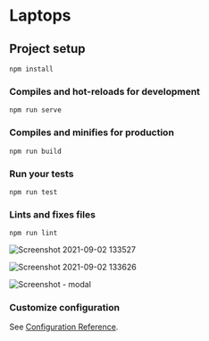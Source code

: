 # Laptops


## Project setup
```
npm install
```

### Compiles and hot-reloads for development
```
npm run serve
```

### Compiles and minifies for production
```
npm run build
```

### Run your tests
```
npm run test
```

### Lints and fixes files
```
npm run lint
```



![Screenshot 2021-09-02 133527](https://user-images.githubusercontent.com/35015159/133996370-ddf5a6c7-0a42-4f92-bff7-62f27e2bc71d.png)

![Screenshot 2021-09-02 133626](https://user-images.githubusercontent.com/35015159/133996378-ea260632-447d-434c-958a-12b1b3675e67.png)

![Screenshot - modal](https://user-images.githubusercontent.com/35015159/133996396-f8ccee51-049e-43c8-93d1-8d93ae3efe99.png)



### Customize configuration
See [Configuration Reference](https://cli.vuejs.org/config/).
